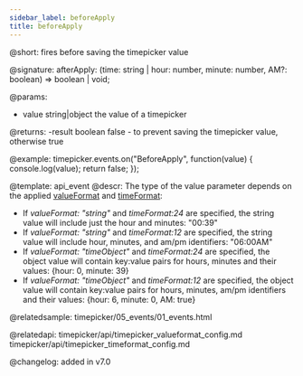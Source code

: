 ```yaml
---
sidebar_label: beforeApply
title: beforeApply
---          
```


@short: fires before saving the timepicker value

@signature: afterApply: (time: string | hour: number, minute: number, AM?: boolean) => boolean | void;

@params:
- value		string|object	the value of a timepicker	

@returns:
-result		boolean		false - to prevent saving the timepicker value, otherwise true

@example:
timepicker.events.on("BeforeApply", function(value) {
    console.log(value);
    return false;
});


@template: api_event
@descr:
The type of the value parameter depends on the applied [valueFormat](timepicker/api/timepicker_valueformat_config.md) and [timeFormat](timepicker/api/timepicker_timeformat_config.md):

- If *valueFormat: "string"*  and *timeFormat:24* are specified, the string value will include just the hour and minutes: "00:39"
- If *valueFormat: "string"*  and *timeFormat:12* are specified, the string value will include hour, minutes, and am/pm identifiers: "06:00AM"
- If *valueFormat: "timeObject"*  and *timeFormat:24* are specified, the object value will contain key:value pairs for hours, minutes and their values: {hour: 0, minute: 39}
- If *valueFormat: "timeObject"*  and *timeFormat:12* are specified, the object value will contain key:value pairs for hours, minutes, am/pm identifiers and their values: {hour: 6, minute: 0, AM: true}

@relatedsample: timepicker/05_events/01_events.html

@relatedapi: 
timepicker/api/timepicker_valueformat_config.md
timepicker/api/timepicker_timeformat_config.md

@changelog: added in v7.0




